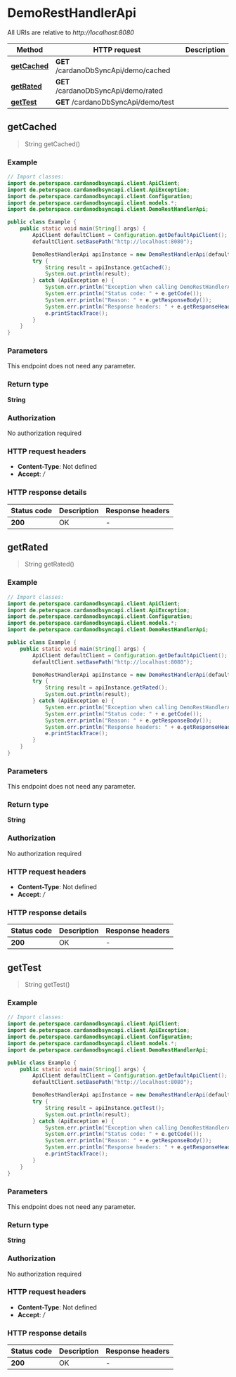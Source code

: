 # DemoRestHandlerApi

All URIs are relative to *http://localhost:8080*

| Method | HTTP request | Description |
|------------- | ------------- | -------------|
| [**getCached**](DemoRestHandlerApi.md#getCached) | **GET** /cardanoDbSyncApi/demo/cached |  |
| [**getRated**](DemoRestHandlerApi.md#getRated) | **GET** /cardanoDbSyncApi/demo/rated |  |
| [**getTest**](DemoRestHandlerApi.md#getTest) | **GET** /cardanoDbSyncApi/demo/test |  |



## getCached

> String getCached()



### Example

```java
// Import classes:
import de.peterspace.cardanodbsyncapi.client.ApiClient;
import de.peterspace.cardanodbsyncapi.client.ApiException;
import de.peterspace.cardanodbsyncapi.client.Configuration;
import de.peterspace.cardanodbsyncapi.client.models.*;
import de.peterspace.cardanodbsyncapi.client.DemoRestHandlerApi;

public class Example {
    public static void main(String[] args) {
        ApiClient defaultClient = Configuration.getDefaultApiClient();
        defaultClient.setBasePath("http://localhost:8080");

        DemoRestHandlerApi apiInstance = new DemoRestHandlerApi(defaultClient);
        try {
            String result = apiInstance.getCached();
            System.out.println(result);
        } catch (ApiException e) {
            System.err.println("Exception when calling DemoRestHandlerApi#getCached");
            System.err.println("Status code: " + e.getCode());
            System.err.println("Reason: " + e.getResponseBody());
            System.err.println("Response headers: " + e.getResponseHeaders());
            e.printStackTrace();
        }
    }
}
```

### Parameters

This endpoint does not need any parameter.

### Return type

**String**

### Authorization

No authorization required

### HTTP request headers

- **Content-Type**: Not defined
- **Accept**: */*


### HTTP response details
| Status code | Description | Response headers |
|-------------|-------------|------------------|
| **200** | OK |  -  |


## getRated

> String getRated()



### Example

```java
// Import classes:
import de.peterspace.cardanodbsyncapi.client.ApiClient;
import de.peterspace.cardanodbsyncapi.client.ApiException;
import de.peterspace.cardanodbsyncapi.client.Configuration;
import de.peterspace.cardanodbsyncapi.client.models.*;
import de.peterspace.cardanodbsyncapi.client.DemoRestHandlerApi;

public class Example {
    public static void main(String[] args) {
        ApiClient defaultClient = Configuration.getDefaultApiClient();
        defaultClient.setBasePath("http://localhost:8080");

        DemoRestHandlerApi apiInstance = new DemoRestHandlerApi(defaultClient);
        try {
            String result = apiInstance.getRated();
            System.out.println(result);
        } catch (ApiException e) {
            System.err.println("Exception when calling DemoRestHandlerApi#getRated");
            System.err.println("Status code: " + e.getCode());
            System.err.println("Reason: " + e.getResponseBody());
            System.err.println("Response headers: " + e.getResponseHeaders());
            e.printStackTrace();
        }
    }
}
```

### Parameters

This endpoint does not need any parameter.

### Return type

**String**

### Authorization

No authorization required

### HTTP request headers

- **Content-Type**: Not defined
- **Accept**: */*


### HTTP response details
| Status code | Description | Response headers |
|-------------|-------------|------------------|
| **200** | OK |  -  |


## getTest

> String getTest()



### Example

```java
// Import classes:
import de.peterspace.cardanodbsyncapi.client.ApiClient;
import de.peterspace.cardanodbsyncapi.client.ApiException;
import de.peterspace.cardanodbsyncapi.client.Configuration;
import de.peterspace.cardanodbsyncapi.client.models.*;
import de.peterspace.cardanodbsyncapi.client.DemoRestHandlerApi;

public class Example {
    public static void main(String[] args) {
        ApiClient defaultClient = Configuration.getDefaultApiClient();
        defaultClient.setBasePath("http://localhost:8080");

        DemoRestHandlerApi apiInstance = new DemoRestHandlerApi(defaultClient);
        try {
            String result = apiInstance.getTest();
            System.out.println(result);
        } catch (ApiException e) {
            System.err.println("Exception when calling DemoRestHandlerApi#getTest");
            System.err.println("Status code: " + e.getCode());
            System.err.println("Reason: " + e.getResponseBody());
            System.err.println("Response headers: " + e.getResponseHeaders());
            e.printStackTrace();
        }
    }
}
```

### Parameters

This endpoint does not need any parameter.

### Return type

**String**

### Authorization

No authorization required

### HTTP request headers

- **Content-Type**: Not defined
- **Accept**: */*


### HTTP response details
| Status code | Description | Response headers |
|-------------|-------------|------------------|
| **200** | OK |  -  |

